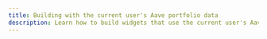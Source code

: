 ```yaml
---
title: Building with the current user's Aave portfolio data
description: Learn how to build widgets that use the current user's Aave portfolio data with ghooey and Alpine
---
```

